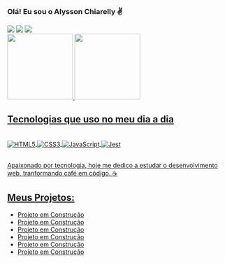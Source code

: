 
### Olá! Eu sou o Alysson Chiarelly ✌️

<div>
        <a href="https://www.linkedin.com/in/alysson-chiarelly-571024a8" target="_blank"><img src="https://img.shields.io/badge/-LinkedIn-%230077B5?style=for-the-badge&logo=linkedin&logoColor=white" target="_blank"></a> 
      <a href="https://instagram.com/alyssonchiarelly" target="_blank"><img src="https://img.shields.io/badge/-Instagram-%23E4405F?style=for-the-badge&logo=instagram&logoColor=white" target="_blank"></a>
      <a href = "mailto:alyssonclr@gmail.com"><img src="https://img.shields.io/badge/-Gmail-%23333?style=for-the-badge&logo=gmail&logoColor=white" target="_blank"></a>
</div>    

<div>
   <a href="https://github.com/DevAlyssonChiarelly">
 <img height="150em" src="https://github-readme-stats.vercel.app/api?username=DevAlyssonChiarelly&show_icons=true&theme=dracula&include_all_commits=true&count_private=true"/>
  <img height="150em" src="https://github-readme-stats.vercel.app/api/top-langs/?username=DevAlyssonChiarelly&layout=compact&langs_count=7&theme=dracula"/>
</div>


## Tecnologias que uso no meu dia a dia

<div style="display: inline_block"><br/>
    <img align="center" alt="HTML5" src="https://img.shields.io/badge/HTML5-E34F26?style=for-the-badge&logo=html5&logoColor=white">
    <img align="center" alt="CSS3" src="https://img.shields.io/badge/CSS3-1572B6?style=for-the-badge&logo=css3&logoColor=white">
    <img align="center" alt="JavaScript" src="https://img.shields.io/badge/JavaScript-F7DF1E?style=for-the-badge&logo=javascript&logoColor=black">
    <img align="center" alt="Jest" src="https://img.shields.io/badge/Jest-323330?style=for-the-badge&logo=Jest&logoColor=white">

</div><br>

Apaixonado por tecnologia, hoje me dedico a estudar o desenvolvimento web, tranformando café em código. ☕

## Meus Projetos:

- [Projeto em Construção]()<br/>
- [Projeto em Construção]()<br/>
- [Projeto em Construção]()<br/>
- [Projeto em Construção]()<br/>
- [Projeto em Construção]()<br/>
- [Projeto em Construção]()<br/>
